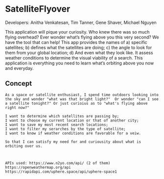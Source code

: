 # SatelliteFlyover

Developers:  Anitha Venkatesan,  Tim Tanner,  Gene Shaver,  Michael Nguyen

This application will pique your curiosity. Who knew there was so much flying overhead? Ever wonder what’s flying above you this very second?  We have the tool that can help! 
This app provides the names of a) specific satellites; b) defines what the satellites are doing; c) the angle to look for them from your global location; d) And even what they look like.  It assess weather conditions to determine the visual viability of a search. This application is everything you need to learn what’s orbiting above you now and everyday.



## Concept
```
As a space or satellite enthusiast, I spend time outdoors looking into the sky and wonder "what was that bright light?"  Or wonder "can I see a satellite tonight?" Or just curioius as to "what's flying above right now?"

I want to determine which satellites are passing by;
I want to choose my current location or that of another city;
I want to save my most recent search locations;
I want to filter my serarches by the type of satellite;
I want to know if weather conditions are favorable for a veiw.

So that I can satisfy my need for and curiousity about what is orbiting over us.



APIs used: https://www.n2yo.com/api/ (2 of them) https://openweathermap.org/api https://rapidapi.com/uphere.space/api/uphere-space1
